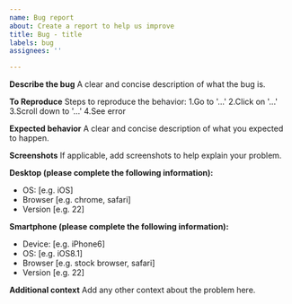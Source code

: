 ```yaml
---
name: Bug report
about: Create a report to help us improve
title: Bug - title
labels: bug
assignees: ''

---
```


**Describe the bug**
A clear and concise description of what the bug is.

**To Reproduce**
Steps to reproduce the behavior:
1.Go to '...'
2.Click on '...'
3.Scroll down to '...'
4.See error

**Expected behavior**
A clear and concise description of what you expected to happen.

**Screenshots**
If applicable, add screenshots to help explain your problem.

**Desktop \(please complete the following information\):**
- OS: \[e.g. iOS\]
- Browser \[e.g. chrome, safari\]
- Version \[e.g. 22\]

**Smartphone \(please complete the following information\):**
- Device: \[e.g. iPhone6\]
- OS: [e.g. iOS8.1\]
- Browser \[e.g. stock browser, safari\]
- Version \[e.g. 22\]

**Additional context**
Add any other context about the problem here.